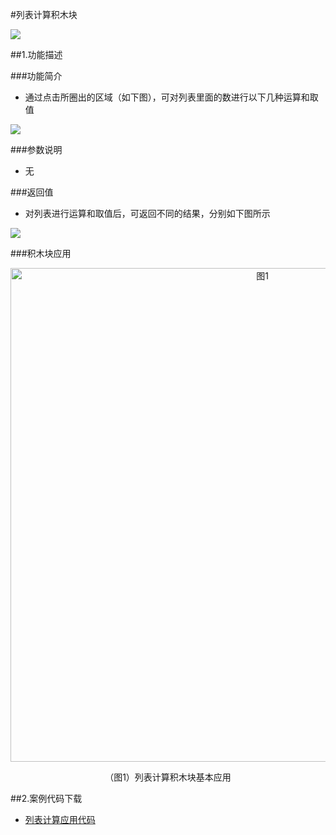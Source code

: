 #列表计算积木块

![](/media/liebiaojisuan.jpg)



##1.功能描述

###功能简介


* 通过点击所圈出的区域（如下图），可对列表里面的数进行以下几种运算和取值

![](/media/liebiaojisuantuozhan.jpg)

###参数说明

* 无

###返回值

* 对列表进行运算和取值后，可返回不同的结果，分别如下图所示

![](/media/liebiaojisuanfanhuizhi.jpg)

###积木块应用

<div align="center">
    <img src="/media/liebiaojisuanyingyong.jpg" alt="图1" width="790">
    <p>（图1）列表计算积木块基本应用</p>
</div>

##2.案例代码下载
* <a href="../download/积木块说明案例源代码/liebiaojisuan.txt" download="" target="_blank">列表计算应用代码</a>
